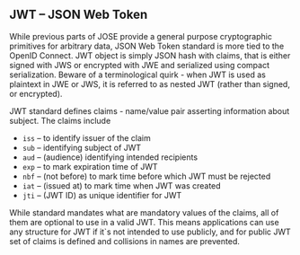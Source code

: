 ## JWT – JSON Web Token

While previous parts of JOSE provide a general purpose cryptographic primitives for arbitrary data, JSON Web Token standard is more tied to the OpenID Connect. JWT object is simply JSON hash with claims, that is either signed with JWS or encrypted with JWE and serialized using compact serialization. Beware of a terminological quirk - when JWT is used as plaintext in JWE or JWS, it is referred to as nested JWT (rather than signed, or encrypted).

JWT standard defines claims - name/value pair asserting information about subject. The claims include

* `iss` – to identify issuer of the claim
* `sub` – identifying subject of JWT
* `aud` – (audience) identifying intended recipients
* `exp` – to mark expiration time of JWT
* `nbf` – (not before) to mark time before which JWT must be rejected
* `iat` – (issued at) to mark time when JWT was created
* `jti` – (JWT ID) as unique identifier for JWT

While standard mandates what are mandatory values of the claims, all of them are optional to use in a valid JWT. This means applications can use any structure for JWT if it`s not intended to use publicly, and for public JWT set of claims is defined and collisions in names are prevented.
